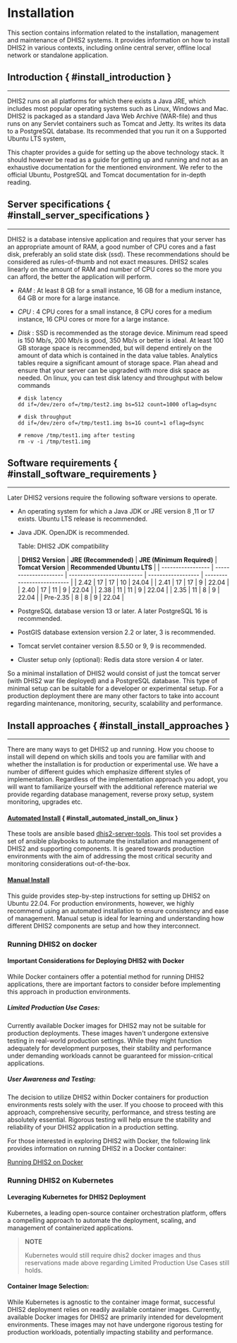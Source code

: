 # Installation

This section contains information related to the installation, management and maintenance of DHIS2 systems. It provides information on how to install DHIS2 in various contexts, including online central server, offline local network or standalone application.

## Introduction { #install_introduction }

---

DHIS2 runs on all platforms for which there exists a Java JRE, which includes most popular operating systems such as Linux, Windows and Mac. DHIS2 is packaged as a standard Java Web Archive (WAR-file) and thus runs on any Servlet containers such as Tomcat and Jetty. Its writes its data to a PostgreSQL database. Its recommended that you run it on a Supported Ubuntu LTS system,

This chapter provides a guide for setting up the above technology stack. It should however be read as a guide for getting up and running and not as an exhaustive documentation for the mentioned environment. We refer to the official Ubuntu, PostgreSQL and Tomcat documentation for in-depth reading.

## Server specifications { #install_server_specifications }

---

DHIS2 is a database intensive application and requires that your server has an appropriate amount of RAM, a good number of CPU cores and a fast disk, preferably an solid state disk (ssd). These recommendations should be considered as rules-of-thumb and not exact measures. DHIS2 scales linearly on the amount of RAM and number of CPU cores so the more you can afford, the better the application will perform.

- _RAM_
  : At least 8 GB for a small instance, 16 GB for a medium instance, 64 GB or more for a large instance.
- _CPU_
  : 4 CPU cores for a small instance, 8 CPU cores for a medium instance, 16 CPU cores or more for a large instance.
- _Disk_
  : SSD is recommended as the storage device. Minimum read speed is 150 Mb/s, 200 Mb/s is good, 350 Mb/s or better is ideal. At least 100 GB storage space is recommended, but will depend entirely on the amount of data which is contained in the data value tables. Analytics tables require a significant amount of storage space. Plan ahead and ensure that your server can be upgraded with more disk space as needed. On linux, you can test disk latency and throughput with below commands

  ```
  # disk latency
  dd if=/dev/zero of=/tmp/test2.img bs=512 count=1000 oflag=dsync

  # disk throughput
  dd if=/dev/zero of=/tmp/test1.img bs=1G count=1 oflag=dsync

  # remove /tmp/test1.img after testing
  rm -v -i /tmp/test1.img
  ```

## Software requirements { #install_software_requirements }

---

Later DHIS2 versions require the following software versions to operate.

- An operating system for which a Java JDK or JRE version 8 ,11 or 17 exists. Ubuntu LTS release is recommended.
- Java JDK. OpenJDK is recommended.

  Table: DHIS2 JDK compatibility

  | **DHIS2 Version** | **JRE (Recommended)** | **JRE (Minimum Required)** | **Tomcat Version** | **Recommended Ubuntu LTS** |
| ----------------- | --------------------- | -------------------------- | ------------------ | -------------------------- |
| 2.42              | 17                    | 17                         | 10                 | 24.04                      |
| 2.41              | 17                    | 17                         | 9                  | 22.04                      |
| 2.40              | 17                    | 11                         | 9                  | 22.04                      |
| 2.38              | 11                    | 11                         | 9                  | 22.04                      |
| 2.35              | 11                    | 8                          | 9                  | 22.04                      |
| Pre-2.35          | 8                     | 8                          | 9                  | 22.04                      |

- PostgreSQL database version 13 or later. A later PostgreSQL 16 is recommended.
- PostGIS database extension version 2.2 or later, 3 is recommended.
- Tomcat servlet container version 8.5.50 or 9, 9 is recommended.
- Cluster setup only (optional): Redis data store version 4 or later.

So a minimal installation of DHIS2 would consist of just the tomcat server (with DHIS2 war file deployed) and a PostgreSQL database. This type of minimal setup can be suitable for a developer or experimental setup. For a production deployment there are many other factors to take into account regarding maintenance, monitoring, security, scalability and performance.

## Install approaches { #install_install_approaches }

---

There are many ways to get DHIS2 up and running. How you choose to install will depend on which skills and tools you are familiar with and whether the installation is for production or experimental use. We have a number of different guides which emphasize different styles of implementation. Regardless of the implementation approach you adopt, you will want to familiarize yourself with the additional reference material we provide regarding database management, reverse proxy setup, system monitoring, upgrades etc.

#### [Automated Install](#getting_started_linux_automated_install) { #install_automated_install_on_linux }

These tools are ansible based [dhis2-server-tools](https://github.com/dhis2/dhis2-server-tools). This tool set provides a set of ansible playbooks to automate the installation and management of DHIS2 and supporting components. It is geared towards production environments with the aim of addressing the most critical security and monitoring considerations out-of-the-box.

#### [Manual Install](#getting_started_linux_manual_install)

This guide provides step-by-step instructions for setting up DHIS2 on Ubuntu 22.04. For production environments, however, we highly recommend using an automated installation to ensure consistency and ease of management. Manual setup is ideal for learning and understanding how different DHIS2 components are setup and how they interconnect.

### Running DHIS2 on docker

#### Important Considerations for Deploying DHIS2 with Docker

While Docker containers offer a potential method for running DHIS2 applications, there are important factors to consider before implementing this approach in production environments.

##### Limited Production Use Cases:

Currently available Docker images for DHIS2 may not be suitable for production deployments. These images haven't undergone extensive testing in real-world production settings. While they might function adequately for development purposes, their stability and performance under demanding workloads cannot be guaranteed for mission-critical applications.

##### User Awareness and Testing:

The decision to utilize DHIS2 within Docker containers for production environments rests solely with the user. If you choose to proceed with this approach, comprehensive security, performance, and stress testing are absolutely essential. Rigorous testing will help ensure the stability and reliability of your DHIS2 application in a production setting.

For those interested in exploring DHIS2 with Docker, the following link provides information on running DHIS2 in a Docker container:

[ Running DHIS2 on Docker ](https://github.com/dhis2/dhis2-core/blob/master/docker/DOCKERHUB.md)

### Running DHIS2 on Kubernetes

#### Leveraging Kubernetes for DHIS2 Deployment

Kubernetes, a leading open-source container orchestration platform, offers a compelling approach to automate the deployment, scaling, and management of containerized applications.

> **NOTE**
>
> Kubernetes would still require dhis2 docker images and thus reservations made above regarding Limited Production Use Cases still holds.

#### Container Image Selection:

While Kubernetes is agnostic to the container image format, successful DHIS2 deployment relies on readily available container images. Currently, available Docker images for DHIS2 are primarily intended for development environments. These images may not have undergone rigorous testing for production workloads, potentially impacting stability and performance.
